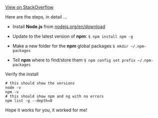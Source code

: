 [View on StackOverflow](https://stackoverflow.com/a/52521809/7602110)

Here are the steps, in detail ...

- Install **Node.js** from [nodejs.org/en/download](https://nodejs.org/en/download/)

- Update to the latest version of **npm**:  `$ npm install npm -g`

- Make a new folder for the **npm** global packages `$ mkdir ~/.npm-packages`

- Tell **npm** where to find/store them `$ npm config set prefix ~/.npm-packages`

Verify the install


    # this should show the versions
    node -v  
    npm -v  
    # this should show npm and ng with no errors
    npm list -g --depth=0

Hope it works for you, it worked for me!
